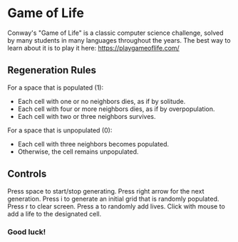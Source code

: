 # Game of Life

Conway's "Game of Life" is a classic computer science challenge, solved by many students in many languages throughout the years. The best way to learn about it is to play it here: https://playgameoflife.com/

## Regeneration Rules
For a space that is populated (1):
- Each cell with one or no neighbors dies, as if by solitude.
- Each cell with four or more neighbors dies, as if by overpopulation.
- Each cell with two or three neighbors survives.

For a space that is unpopulated (0):
- Each cell with three neighbors becomes populated.
- Otherwise, the cell remains unpopulated.

## Controls

Press space to start/stop generating.
Press right arrow for the next generation.
Press i to generate an initial grid that is randomly populated.
Press r to clear screen.
Press a to randomly add lives.
Click with mouse to add a life to the designated cell.

### Good luck!